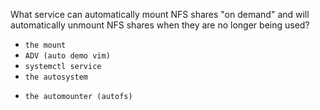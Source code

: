 What service can automatically mount NFS shares "on demand" and will automatically 
unmount NFS shares when they are no longer being used?
* `the mount`
* `ADV (auto demo vim)`
* `systemctl service`
* `the autosystem`
+ `the automounter (autofs)`

